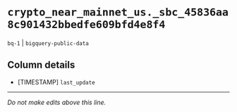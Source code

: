 # `crypto_near_mainnet_us._sbc_45836aa8c901432bbedfe609bfd4e8f4`
`bq-1` | `bigquery-public-data`

## Column details
* [TIMESTAMP] `last_update`

-------------------------------------------------------------------------------
*Do not make edits above this line.*
